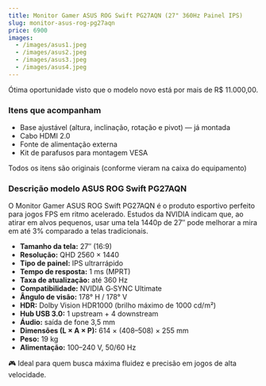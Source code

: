 ```yaml
---
title: Monitor Gamer ASUS ROG Swift PG27AQN (27" 360Hz Painel IPS)
slug: monitor-asus-rog-pg27aqn
price: 6900
images:
  - /images/asus1.jpeg
  - /images/asus2.jpeg
  - /images/asus3.jpeg
  - /images/asus4.jpeg
---
```


Ótima oportunidade visto que o modelo novo está por mais de R$ 11.000,00.

### Itens que acompanham
- Base ajustável (altura, inclinação, rotação e pivot) — já montada
- Cabo HDMI 2.0
- Fonte de alimentação externa
- Kit de parafusos para montagem VESA

Todos os itens são originais (conforme vieram na caixa do equipamento)

### Descrição modelo ASUS ROG Swift PG27AQN

O Monitor Gamer ASUS ROG Swift PG27AQN é o produto esportivo perfeito para jogos FPS em ritmo acelerado. Estudos da NVIDIA indicam que, ao atirar em alvos pequenos, usar uma tela 1440p de 27″ pode melhorar a mira em até 3% comparado a telas tradicionais.

- **Tamanho da tela:** 27″ (16:9)
- **Resolução:** QHD 2560 × 1440
- **Tipo de painel:** IPS ultrarrápido
- **Tempo de resposta:** 1 ms (MPRT)
- **Taxa de atualização:** até 360 Hz
- **Compatibilidade:** NVIDIA G‑SYNC Ultimate
- **Ângulo de visão:** 178° H / 178° V
- **HDR:** Dolby Vision HDR1000 (brilho máximo de 1000 cd/m²)
- **Hub USB 3.0:** 1 upstream + 4 downstream
- **Áudio:** saída de fone 3,5 mm
- **Dimensões (L × A × P):** 614 × (408–508) × 255 mm
- **Peso:** 19 kg
- **Alimentação:** 100–240 V, 50/60 Hz

🎮 Ideal para quem busca máxima fluidez e precisão em jogos de alta velocidade.
